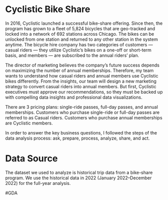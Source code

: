 # Cyclistic Bike Share
In 2016, Cyclistic launched a successful bike-share offering. Since then, the program has grown to a fleet of 5,824 bicycles that are geo-tracked and locked into a network of 692 stations across Chicago. The bikes can be unlocked from one station and returned to any other station in the system anytime. The bicycle hire company has two categories of customers — casual riders — they utilize Cyclistic’s bikes on a one-off or short-term basis, and members — are subscribed to the annual riders’ plan.

The director of marketing believes the company’s future success depends on maximizing the number of annual memberships. Therefore, my team wants to understand how casual riders and annual members use Cyclistic bikes differently. From the insights, our team will design a new marketing strategy to convert casual riders into annual members. But first, Cyclistic executives must approve our recommendations, so they must be backed up with compelling data insights and professional data visualizations.

There are 3 pricing plans: single-ride passes, full-day passes, and annual memberships. Customers who purchase single-ride or full-day passes are referred to as Casual riders. Customers who purchase annual memberships are Cyclistic members.

In order to answer the key business questions, I followed the steps of the data analysis process: ask, prepare, process, analyze, share, and act.

# Data Source
The dataset we used to analyze is historical trip data from a bike-share program.  We use the historical data in 2022 (January 2022–December 2022) for the full-year analysis.


#GDA
